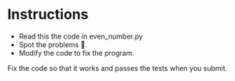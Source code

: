 #   Instructions

- Read this the code in even_number.py
- Spot the problems 🐞.
- Modify the code to fix the program.

Fix the code so that it works and passes the tests when you submit.